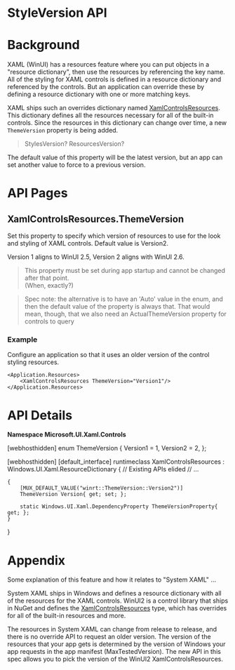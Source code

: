  

StyleVersion API
=

# Background

XAML (WinUI) has a resources feature where you can put objects in a "resource dictionary", then
use the resources by referencing the key name. All of the styling for XAML controls
is defined in a resource dictionary and referenced by the controls.
But an application can override these by defining a resource dictionary with one or more matching keys.

XAML ships such an overrides dictionary named
[XamlControlsResources](http://msdn.microsoft.com/library/Microsoft.UI.Xaml.Controls.XamlControlsResources).
This dictionary defines all the resources necessary for all of the built-in controls.
Since the resources in this dictionary can change over time, a new `ThemeVersion` property is being added.

> StylesVersion? ResourcesVersion?

The default value of this property will be the latest version, but an app can set another value to force to a
previous version.

# API Pages

## XamlControlsResources.ThemeVersion

Set this property to specify which version of resources to use for the look and styling
of XAML controls. Default value is Version2.

Version 1 aligns to WinUI 2.5, Version 2 aligns with WinUI 2.6.

> This property must be set during app startup and cannot be changed after that point.  
(When, exactly?)

> Spec note: the alternative is to have an 'Auto' value in the enum,
and then the default value of the property is always that.
That would mean, though, that we also need an ActualThemeVersion property for
controls to query

### Example

Configure an application so that it uses an older version of the control styling resources.

```xaml
<Application.Resources>
    <XamlControlsResources ThemeVersion="Version1"/>
</Application.Resources>
```

# API Details

**Namespace Microsoft.UI.Xaml.Controls**

[webhosthidden]
enum ThemeVersion
{
    Version1 = 1,
    Version2 = 2,
};

[webhosthidden]
[default_interface]
runtimeclass XamlControlsResources : Windows.UI.Xaml.ResourceDictionary
{
    // Existing APIs elided
    // ...

    {
        [MUX_DEFAULT_VALUE("winrt::ThemeVersion::Version2")]
        ThemeVersion Version{ get; set; };

        static Windows.UI.Xaml.DependencyProperty ThemeVersionProperty{ get; };
    }
}



# Appendix

Some explanation of this feature and how it relates to "System XAML" ...

System XAML ships in Windows and defines a resource dictionary with all of the resources
for the XAML controls. WinUI2 is a control library that ships in NuGet and defines the
[XamlControlsResources](http://msdn.microsoft.com/library/Microsoft.UI.Xaml.Controls.XamlControlsResources)
type, which has overrides for all of the built-in resources and more.

The resources in System XAML can change from release to release, and there is no override
API to request an older version. The version of the resources that your app gets is determined
by the version of Windows your app requests in the app manifest (MaxTestedVersion). The new API
in this spec allows you to pick the version of the WinUI2 XamlControlsResources.
